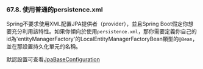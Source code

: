 ### 67.8. 使用普通的persistence.xml

Spring不要求使用XML配置JPA提供者（provider），並且Spring Boot假定你想要充分利用該特性。如果你傾向於使用`persistence.xml`，那你需要定義你自己的id為'entityManagerFactory'的LocalEntityManagerFactoryBean類型的`@Bean`，並在那設置持久化單元的名稱。

默認設置可查看[JpaBaseConfiguration](https://github.com/spring-projects/spring-boot/blob/master/spring-boot-autoconfigure/src/main/java/org/springframework/boot/autoconfigure/orm/jpa/JpaBaseConfiguration.java)

